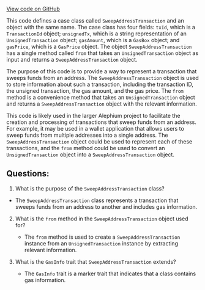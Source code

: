 [View code on GitHub](https://github.com/oxygenium/oxygenium/api/src/main/scala/org/oxygenium/api/model/SweepAddressTransaction.scala)

This code defines a case class called `SweepAddressTransaction` and an object with the same name. The case class has four fields: `txId`, which is a `TransactionId` object; `unsignedTx`, which is a string representation of an `UnsignedTransaction` object; `gasAmount`, which is a `GasBox` object; and `gasPrice`, which is a `GasPrice` object. The object `SweepAddressTransaction` has a single method called `from` that takes an `UnsignedTransaction` object as input and returns a `SweepAddressTransaction` object.

The purpose of this code is to provide a way to represent a transaction that sweeps funds from an address. The `SweepAddressTransaction` object is used to store information about such a transaction, including the transaction ID, the unsigned transaction, the gas amount, and the gas price. The `from` method is a convenience method that takes an `UnsignedTransaction` object and returns a `SweepAddressTransaction` object with the relevant information.

This code is likely used in the larger Alephium project to facilitate the creation and processing of transactions that sweep funds from an address. For example, it may be used in a wallet application that allows users to sweep funds from multiple addresses into a single address. The `SweepAddressTransaction` object could be used to represent each of these transactions, and the `from` method could be used to convert an `UnsignedTransaction` object into a `SweepAddressTransaction` object.
## Questions: 
 1. What is the purpose of the `SweepAddressTransaction` class?
   - The `SweepAddressTransaction` class represents a transaction that sweeps funds from an address to another and includes gas information.

2. What is the `from` method in the `SweepAddressTransaction` object used for?
   - The `from` method is used to create a `SweepAddressTransaction` instance from an `UnsignedTransaction` instance by extracting relevant information.

3. What is the `GasInfo` trait that `SweepAddressTransaction` extends?
   - The `GasInfo` trait is a marker trait that indicates that a class contains gas information.